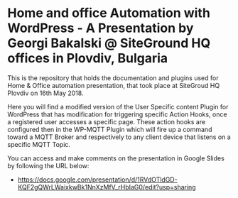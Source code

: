 # Home and office Automation with WordPress - A Presentation by Georgi Bakalski @ SiteGround HQ offices in Plovdiv, Bulgaria

This is the repository that holds the documentation and plugins used for Home & Office automation presentation, that took place at SiteGroud HQ Plovdiv on 16th May 2018.

Here you will find a modified version of the User Specific content Plugin for WordPress that has modification for triggering specific Action Hooks, once a registered user accesses a specific page. These action hooks are configured then in the WP-MQTT Plugin which will fire up a command toward a MQTT Broker and respectively to any client device that listens on a specific MQTT Topic. 

You can access and make comments on the presentation in Google Slides by following the URL below:

- https://docs.google.com/presentation/d/1RVdOTldGD-KQF2gQWrLWaixkwBk1NnXzMfV_rHbIaG0/edit?usp=sharing

